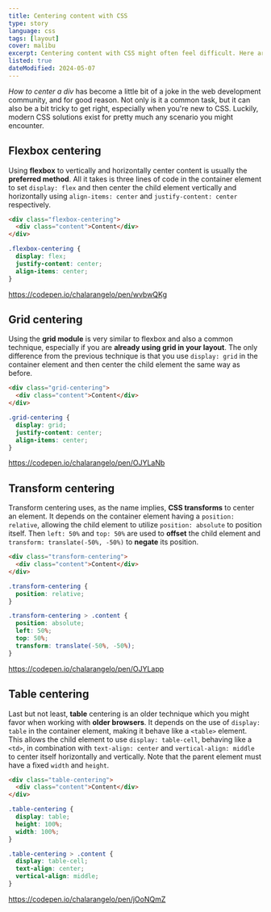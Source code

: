 ```yaml
---
title: Centering content with CSS
type: story
language: css
tags: [layout]
cover: malibu
excerpt: Centering content with CSS might often feel difficult. Here are 4 easy ways you can do it.
listed: true
dateModified: 2024-05-07
---
```


_How to center a div_ has become a little bit of a joke in the web development community, and for good reason. Not only is it a common task, but it can also be a bit tricky to get right, especially when you're new to CSS. Luckily, modern CSS solutions exist for pretty much any scenario you might encounter.

## Flexbox centering

Using **flexbox** to vertically and horizontally center content is usually the **preferred method**. All it takes is three lines of code in the container element to set `display: flex` and then center the child element vertically and horizontally using `align-items: center` and `justify-content: center` respectively.

```html
<div class="flexbox-centering">
  <div class="content">Content</div>
</div>
```

```css
.flexbox-centering {
  display: flex;
  justify-content: center;
  align-items: center;
}
```

https://codepen.io/chalarangelo/pen/wvbwQKg

## Grid centering

Using the **grid module** is very similar to flexbox and also a common technique, especially if you are **already using grid in your layout**. The only difference from the previous technique is that you use `display: grid` in the container element and then center the child element the same way as before.

```html
<div class="grid-centering">
  <div class="content">Content</div>
</div>
```

```css
.grid-centering {
  display: grid;
  justify-content: center;
  align-items: center;
}
```

https://codepen.io/chalarangelo/pen/OJYLaNb

## Transform centering

Transform centering uses, as the name implies, **CSS transforms** to center an element. It depends on the container element having a `position: relative`, allowing the child element to utilize `position: absolute` to position itself. Then `left: 50%` and `top: 50%` are used to **offset** the child element and `transform: translate(-50%, -50%)` to **negate** its position.

```html
<div class="transform-centering">
  <div class="content">Content</div>
</div>
```

```css
.transform-centering {
  position: relative;
}

.transform-centering > .content {
  position: absolute;
  left: 50%;
  top: 50%;
  transform: translate(-50%, -50%);
}
```

https://codepen.io/chalarangelo/pen/OJYLapp

## Table centering

Last but not least, **table** centering is an older technique which you might favor when working with **older browsers**. It depends on the use of `display: table` in the container element, making it behave like a `<table>` element. This allows the child element to use `display: table-cell`, behaving like a `<td>`, in combination with `text-align: center` and `vertical-align: middle` to center itself horizontally and vertically. Note that the parent element must have a fixed `width` and `height`.

```html
<div class="table-centering">
  <div class="content">Content</div>
</div>
```

```css
.table-centering {
  display: table;
  height: 100%;
  width: 100%;
}

.table-centering > .content {
  display: table-cell;
  text-align: center;
  vertical-align: middle;
}
```

https://codepen.io/chalarangelo/pen/jOoNQmZ
